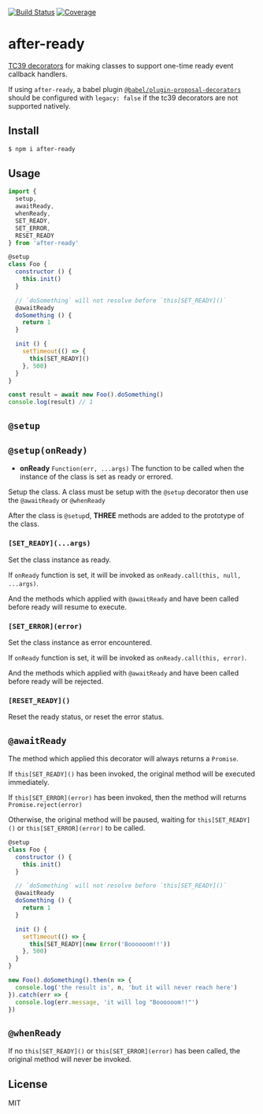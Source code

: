 [![Build Status](https://travis-ci.org/kaelzhang/after-ready.svg?branch=master)](https://travis-ci.org/kaelzhang/after-ready)
[![Coverage](https://codecov.io/gh/kaelzhang/after-ready/branch/master/graph/badge.svg)](https://codecov.io/gh/kaelzhang/after-ready)
<!-- optional appveyor tst
[![Windows Build Status](https://ci.appveyor.com/api/projects/status/github/kaelzhang/after-ready?branch=master&svg=true)](https://ci.appveyor.com/project/kaelzhang/after-ready)
-->
<!-- optional npm version
[![NPM version](https://badge.fury.io/js/after-ready.svg)](http://badge.fury.io/js/after-ready)
-->
<!-- optional npm downloads
[![npm module downloads per month](http://img.shields.io/npm/dm/after-ready.svg)](https://www.npmjs.org/package/after-ready)
-->
<!-- optional dependency status
[![Dependency Status](https://david-dm.org/kaelzhang/after-ready.svg)](https://david-dm.org/kaelzhang/after-ready)
-->

# after-ready

[TC39 decorators](https://github.com/tc39/proposal-decorators) for making classes to support one-time ready event callback handlers.

If using `after-ready`, a babel plugin [`@babel/plugin-proposal-decorators`](https://babeljs.io/docs/en/babel-plugin-proposal-decorators) should be configured with `legacy: false` if the tc39 decorators are not supported natively.

## Install

```sh
$ npm i after-ready
```

## Usage

```js
import {
  setup,
  awaitReady,
  whenReady,
  SET_READY,
  SET_ERROR,
  RESET_READY
} from 'after-ready'

@setup
class Foo {
  constructor () {
    this.init()
  }

  // `doSomething` will not resolve before `this[SET_READY]()`
  @awaitReady
  doSomething () {
    return 1
  }

  init () {
    setTimeout(() => {
      this[SET_READY]()
    }, 500)
  }
}

const result = await new Foo().doSomething()
console.log(result) // 1
```

## `@setup`
## `@setup(onReady)`

- **onReady** `Function(err, ...args)` The function to be called when the instance of the class is set as ready or errored.

Setup the class. A class must be setup with the `@setup` decorator then use the `@awaitReady` or `@whenReady`

After the class is `@setup`d, **THREE** methods are added to the prototype of the class.

### `[SET_READY](...args)`

Set the class instance as ready.

If `onReady` function is set, it will be invoked as `onReady.call(this, null, ...args)`.

And the methods which applied with `@awaitReady` and have been called before ready will resume to execute.

### `[SET_ERROR](error)`

Set the class instance as error encountered.

If `onReady` function is set, it will be invoked as `onReady.call(this, error)`.

And the methods which applied with `@awaitReady` and have been called before ready will be rejected.

### `[RESET_READY]()`

Reset the ready status, or reset the error status.

## `@awaitReady`

The method which applied this decorator will always returns a `Promise`.

If `this[SET_READY]()` has been invoked, the original method will be executed immediately.

If `this[SET_ERROR](error)` has been invoked, then the method will returns `Promise.reject(error)`

Otherwise, the original method will be paused, waiting for `this[SET_READY]()` or `this[SET_ERROR](error)` to be called.

```js
@setup
class Foo {
  constructor () {
    this.init()
  }

  // `doSomething` will not resolve before `this[SET_READY]()`
  @awaitReady
  doSomething () {
    return 1
  }

  init () {
    setTimeout(() => {
      this[SET_READY](new Error('Boooooom!!'))
    }, 500)
  }
}

new Foo().doSomething().then(n => {
  console.log('the result is', n, 'but it will never reach here')
}).catch(err => {
  console.log(err.message, 'it will log "Boooooom!!"')
})
```

## `@whenReady`

If no `this[SET_READY]()` or `this[SET_ERROR](error)` has been called, the original method will never be invoked.

## License

MIT
